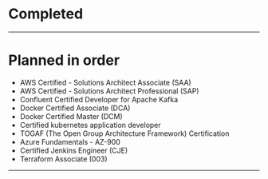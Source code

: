 # Completed

------
# Planned in order
* AWS Certified - Solutions Architect Associate (SAA)
* AWS Certified - Solutions Architect Professional (SAP)
* Confluent Certified Developer for Apache Kafka
* Docker Certified Associate (DCA)
* Docker Certified Master (DCM)
* Certified kubernetes application developer
* TOGAF (The Open Group Architecture Framework) Certification
* Azure Fundamentals - AZ-900
* Certified Jenkins Engineer (CJE)
* Terraform Associate (003)
------
